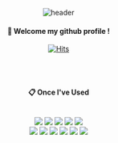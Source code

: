
<!--
<div align="center"> 
![header](https://capsule-render.vercel.app/api?type=waving&text=Nam Hyeong)
<br/>
####  :clipboard: Once I've Used 
<img src="https://img.shields.io/badge/JAVA-007396?style=for-the-badge&logo=java&logoColor=white">

<img src="https://img.shields.io/badge/MySQL-4479A1?style=for-the-badge&logo=MySQL&logoColor=white">

<img src="https://img.shields.io/badge/Oracle-F80000?style=for-the-badge&logo=Oracle&logoColor=white">

<img src="https://img.shields.io/badge/Eclipse-2C2255?style=for-the-badge&logo=Eclipse%20IDE&logoColor=white">

<img src="https://img.shields.io/badge/github-181717?style=for-the-badge&logo=github&logoColor=white">

<img src="https://img.shields.io/badge/aws-232F3E?style=for-the-badge&logo=aws&logoColor=white">
<br/>
[![Top Langs](https://github-readme-stats.vercel.app/api/top-langs/?username=NamNaam&layout=compact)](https://github.com/NamNaam/github-readme-stats)
  
</div>
-->

<div align="center"> 

![header](https://capsule-render.vercel.app/api?type=cylinder&color=000000&height=150&section=header&text=NamNaam&fontColor=ffffff&fontSize=70&animation=fadeIn&fontAlignY=55&desc=%20&descAlignY=62&descAlign=62)
  
####  :wave: Welcome my github profile !
[![Hits](https://hits.seeyoufarm.com/api/count/incr/badge.svg?url=https%3A%2F%2Fgithub.com%2FNamNaam&count_bg=%2395FF61&title_bg=%2340BC12&icon=&icon_color=%23E7E7E7&title=hits&edge_flat=false)](https://hits.seeyoufarm.com)
  
 <br/>
 <br/>
  
####  :clipboard: Once I've Used 
  
 <br/>
  
<img src="https://img.shields.io/badge/JAVA-007396?style=for-the-badge&logo=Java&logoColor=white">
<img src="https://img.shields.io/badge/JavaScript-F7DF1E?style=for-the-badge&logo=JavaScript&logoColor=white">
<img src="https://img.shields.io/badge/Spring-6DB33F?style=for-the-badge&logo=Spring&logoColor=white">
<img src="https://img.shields.io/badge/HTML5-E34F26?style=for-the-badge&logo=HTML5&logoColor=white">
<img src="https://img.shields.io/badge/CSS3-1572B6?style=for-the-badge&logo=CSS3&logoColor=white"> <br>
<img src="https://img.shields.io/badge/MySQL-4479A1?style=for-the-badge&logo=MySQL&logoColor=white">
<img src="https://img.shields.io/badge/Oracle-F80000?style=for-the-badge&logo=Oracle&logoColor=white"> 
<img src="https://img.shields.io/badge/aws-232F3E?style=for-the-badge&logo=Amazon aws&logoColor=white">
<img src="https://img.shields.io/badge/Eclipse-2C2255?style=for-the-badge&logo=Eclipse%20IDE&logoColor=white">
<img src="https://img.shields.io/badge/github-181717?style=for-the-badge&logo=github&logoColor=white">
<img src="https://img.shields.io/badge/VSCode-007ACC?style=for-the-badge&logo=VisualStudioCode&logoColor=white">
 
   <br/>
   <br/>
 
<!--#### :pencil2: Study log
 
  <br/>
[![NamNaam's GitHub stats](https://github-readme-stats.vercel.app/api?username=NamNaam)](https://github.com/anuraghazra/github-readme-stats)
[![NamNaam's GitHub stats](https://github-readme-stats.vercel.app/api?username=kim-soohyeon&show_icons=true&theme=radical)
[![Top Langs](https://github-readme-stats.vercel.app/api/top-langs/?username=NamNaam&layout=compact)](https://github.com/anuraghazra/github-readme-stats)
  
[![Velog's GitHub stats](https://velog-readme-stats.vercel.app/api?name=NamNaam&color=dark)](https://velog.io/@erer03)
  
[![Solved.ac
NamNaam](http://mazassumnida.wtf/api/generate_badge?boj={handle})](https://solved.ac/{handle})
-->
</div>
